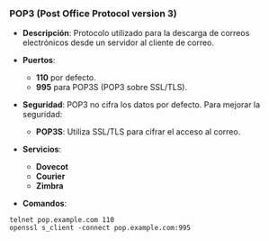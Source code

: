 ### **POP3 (Post Office Protocol version 3)**

- **Descripción**: Protocolo utilizado para la descarga de correos electrónicos desde un servidor al cliente de correo.
    
- **Puertos**:
    - **110** por defecto.
    - **995** para POP3S (POP3 sobre SSL/TLS).
    
- **Seguridad**: POP3 no cifra los datos por defecto. Para mejorar la seguridad:
    - **POP3S**: Utiliza SSL/TLS para cifrar el acceso al correo.

- **Servicios**:
    - **Dovecot**
    - **Courier**
    - **Zimbra**

    
- **Comandos**:
```
telnet pop.example.com 110
openssl s_client -connect pop.example.com:995
```